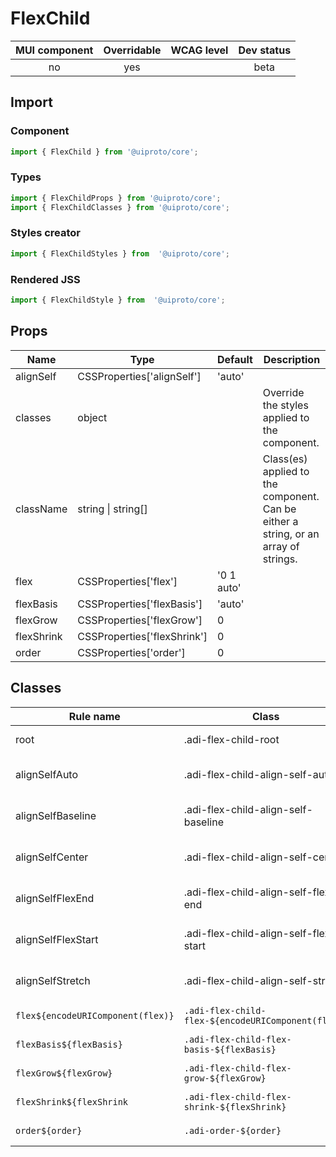 # FlexChild

MUI component | Overridable | WCAG level | Dev status
:-----------: | :---------: | :--------: | :------------:
no | yes | | beta

## Import

### Component
```javascript
import { FlexChild } from '@uiproto/core';
```
### Types
```javascript
import { FlexChildProps } from '@uiproto/core';
import { FlexChildClasses } from '@uiproto/core';
```

### Styles creator
```javascript
import { FlexChildStyles } from  '@uiproto/core';
```

### Rendered JSS
```javascript
import { FlexChildStyle } from  '@uiproto/core';
```

## Props
Name | Type | Default | Description
---- | ---- | ------- | -----------
alignSelf | CSSProperties['alignSelf'] | 'auto' | |
classes | object | | Override the styles applied to the component.
className | string \| string[] | | Class(es) applied to the component. Can be either a string, or an array of strings.
flex | CSSProperties['flex'] | '0 1 auto' | |
flexBasis | CSSProperties['flexBasis'] | 'auto' | |
flexGrow | CSSProperties['flexGrow'] | 0 | |
flexShrink | CSSProperties['flexShrink'] | 0 | |
order | CSSProperties['order'] | 0 | |

## Classes
Rule name | Class | Description
--------- | ----- | -----------
root | .adi-flex-child-root | Styles applied to the root element.
alignSelfAuto | .adi-flex-child-align-self-auto | Styles applied to the root element if `alignSelf="auto"`.
alignSelfBaseline | .adi-flex-child-align-self-baseline | Styles applied to the root element if `alignSelf="baseline"`.
alignSelfCenter | .adi-flex-child-align-self-center | Styles applied to the root element if `alignSelf="center"`.
alignSelfFlexEnd | .adi-flex-child-align-self-flex-end | Styles applied to the root element if `alignSelf="flexEnd"`.
alignSelfFlexStart | .adi-flex-child-align-self-flex-start | Styles applied to the root element if `alignSelf="flexStart"`.
alignSelfStretch | .adi-flex-child-align-self-stretch | Styles applied to the root element if `alignSelf="stretch"`.
`flex${encodeURIComponent(flex)}` | `.adi-flex-child-flex-${encodeURIComponent(flex)}` | Styles applied when `flex="..."`.
`flexBasis${flexBasis}` | `.adi-flex-child-flex-basis-${flexBasis}` | Styles applied when `flexBasis="..."`.
`flexGrow${flexGrow}` | `.adi-flex-child-flex-grow-${flexGrow}` | Styles applied when `flexGrow="..."`.
`flexShrink${flexShrink` | `.adi-flex-child-flex-shrink-${flexShrink}` | Styles applied when `flexShrink="..."`.
`order${order}` | `.adi-order-${order}` | Styles applied when `order="..."`.
